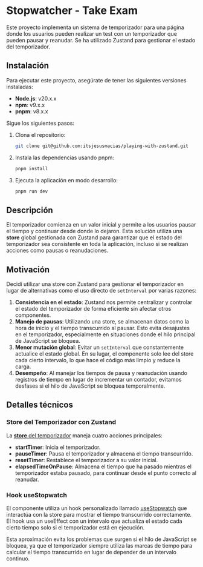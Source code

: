 # Stopwatcher - Take Exam

Este proyecto implementa un sistema de temporizador para una página donde los usuarios pueden realizar un test con un temporizador que pueden pausar y reanudar. Se ha utilizado Zustand para gestionar el estado del temporizador.

## Instalación

Para ejecutar este proyecto, asegúrate de tener las siguientes versiones instaladas:

- **Node.js**: v20.x.x
- **npm**: v9.x.x
- **pnpm**: v8.x.x

Sigue los siguientes pasos:

1. Clona el repositorio:
   ```bash
   git clone git@github.com:itsjesusmacias/playing-with-zustand.git
   ```
2. Instala las dependencias usando pnpm:
   ```bash
   pnpm install
   ```
3. Ejecuta la aplicación en modo desarrollo:
   ```bash
   pnpm run dev
   ```

## Descripción

El temporizador comienza en un valor inicial y permite a los usuarios pausar el tiempo y continuar desde donde lo dejaron. Esta solución utiliza una **store** global gestionada con Zustand para garantizar que el estado del temporizador sea consistente en toda la aplicación, incluso si se realizan acciones como pausas o reanudaciones.

## Motivación

Decidí utilizar una store con Zustand para gestionar el temporizador en lugar de alternativas como el uso directo de `setInterval` por varias razones:

1. **Consistencia en el estado**: Zustand nos permite centralizar y controlar el estado del temporizador de forma eficiente sin afectar otros componentes.
2. **Manejo de pausas**: Utilizando una store, se almacenan datos como la hora de inicio y el tiempo transcurrido al pausar. Esto evita desajustes en el temporizador, especialmente en situaciones donde el hilo principal de JavaScript se bloquea.
3. **Menor mutación global**: Evitar un `setInterval` que constantemente actualice el estado global. En su lugar, el componente solo lee del store cada cierto intervalo, lo que hace el código más limpio y reduce la carga.
4. **Desempeño**: Al manejar los tiempos de pausa y reanudación usando registros de tiempo en lugar de incrementar un contador, evitamos desfases si el hilo de JavaScript se bloquea temporalmente.

## Detalles técnicos

### Store del Temporizador con Zustand

La [**store** del temporizador](./src/provider/take-exam/take-exam-slices.ts) maneja cuatro acciones principales:

- **startTimer**: Inicia el temporizador.
- **pauseTimer**: Pausa el temporizador y almacena el tiempo transcurrido.
- **resetTimer**: Restablece el temporizador a su valor inicial.
- **elapsedTimeOnPause**: Almacena el tiempo que ha pasado mientras el temporizador estaba pausado, para continuar desde el punto correcto al reanudar.

### Hook useStopwatch

El componente utiliza un hook personalizado llamado [useStopwatch](./src/hooks/use-stopwatch/use-stopwatch.ts) que interactúa con la store para mostrar el tiempo transcurrido correctamente. El hook usa un useEffect con un intervalo que actualiza el estado cada cierto tiempo solo si el temporizador está en ejecución.

Esta aproximación evita los problemas que surgen si el hilo de JavaScript se bloquea, ya que el temporizador siempre utiliza las marcas de tiempo para calcular el tiempo transcurrido en lugar de depender de un intervalo continuo.
